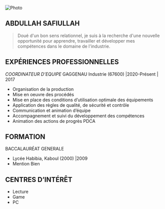 ![Photo](https://avatars.githubusercontent.com/u/231658904?s=400&u=1cc6690bcf39987512374bae9e84571ed4010ab9&v=4)
## ABDULLAH SAFIULLAH 
> Doué d'un bon sens relationnel, je suis à
la recherche d'une nouvelle opportunité
pour apprendre, travailler et développer
mes compétences dans le domaine de
l'industrie.

## EXPÉRIENCES PROFESSIONNELLES
*COORDINATEUR D’EQUIPE*
GAGGENAU Industrie (67600) |2020-Présent
| 2017
* Organisation de la production
* Mise en oeuvre des procédés
* Mise en place des conditions d’utilisation optimale des
équipements
* Application des règles de qualité, de sécurité et contrôle
* Communication et animation d’équipe
* Accompagnement et suivi du développement des compétences
* Animation des actions de progrès PDCA

## FORMATION
BACCALAURÉAT GENERALE
* Lycée Habibia, Kaboul (2000) |2009
*  Mention Bien

## CENTRES D’INTÉRÊT
* Lecture
* Game
* PC

